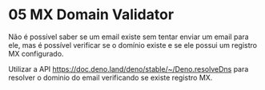 # 05 MX Domain Validator

Não é possível saber se um email existe sem tentar enviar um email para ele, mas é possível verificar se o domínio existe e se ele possui um registro MX configurado.

Utilizar a API https://doc.deno.land/deno/stable/~/Deno.resolveDns para resolver o dominio do email verificando se existe registro MX.

